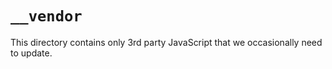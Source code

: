 # `__vendor`

This directory contains only 3rd party JavaScript that we occasionally need to update.
